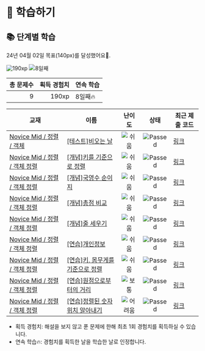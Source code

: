 # 📖 학습하기

## 📚 단계별 학습
24년 04월 02일 목표(140px)를 달성했어요🥳.

![190xp](https://img.shields.io/badge/EXP-190xp-%235cb85c.svg?for-the-badge)
![8일째](https://img.shields.io/badge/연속학습-8일째-%23E34F26.svg?for-the-badge)

|총 문제수|획득 경험치|연속 학습|
|---:|---:|---|
9|190xp|8일째🔥|

|교재|이름|난이도|상태|최근 제출 코드|
|---|---|:---:|:---:|---|
|[Novice Mid / 정렬 / 객체](https://www.codetree.ai/missions?missionId=5)|[[테스트]비오는 날](https://www.codetree.ai/missions/5/problems/rainy-day)|![쉬움][easy]|![Passed][passed]|[링크](https://github.com/yeonwlee/codetree-TILs/blob/main/240402/%EB%B9%84%EC%98%A4%EB%8A%94%20%EB%82%A0/rainy-day.py)|
|[Novice Mid / 정렬 / 객체 정렬](https://www.codetree.ai/missions?missionId=5)|[[개념]키를 기준으로 정렬](https://www.codetree.ai/missions/5/problems/sort-by-height)|![쉬움][easy]|![Passed][passed]|[링크](https://github.com/yeonwlee/codetree-TILs/blob/main/240402/%ED%82%A4%EB%A5%BC%20%EA%B8%B0%EC%A4%80%EC%9C%BC%EB%A1%9C%20%EC%A0%95%EB%A0%AC/sort-by-height.py)|
|[Novice Mid / 정렬 / 객체 정렬](https://www.codetree.ai/missions?missionId=5)|[[개념]국영수 순이지](https://www.codetree.ai/missions/5/problems/korean-english-math-order)|![쉬움][easy]|![Passed][passed]|[링크](https://github.com/yeonwlee/codetree-TILs/blob/main/240402/%EA%B5%AD%EC%98%81%EC%88%98%20%EC%88%9C%EC%9D%B4%EC%A7%80/korean-english-math-order.py)|
|[Novice Mid / 정렬 / 객체 정렬](https://www.codetree.ai/missions?missionId=5)|[[개념]총점 비교](https://www.codetree.ai/missions/5/problems/compare-total-points)|![쉬움][easy]|![Passed][passed]|[링크](https://github.com/yeonwlee/codetree-TILs/blob/main/240402/%EC%B4%9D%EC%A0%90%20%EB%B9%84%EA%B5%90/compare-total-points.py)|
|[Novice Mid / 정렬 / 객체 정렬](https://www.codetree.ai/missions?missionId=5)|[[개념]줄 세우기](https://www.codetree.ai/missions/5/problems/line-up-students)|![쉬움][easy]|![Passed][passed]|[링크](https://github.com/yeonwlee/codetree-TILs/blob/main/240402/%EC%A4%84%20%EC%84%B8%EC%9A%B0%EA%B8%B0/line-up-students.py)|
|[Novice Mid / 정렬 / 객체 정렬](https://www.codetree.ai/missions?missionId=5)|[[연습]개인정보](https://www.codetree.ai/missions/5/problems/personal-info)|![쉬움][easy]|![Passed][passed]|[링크](https://github.com/yeonwlee/codetree-TILs/blob/main/240402/%EA%B0%9C%EC%9D%B8%EC%A0%95%EB%B3%B4/personal-info.py)|
|[Novice Mid / 정렬 / 객체 정렬](https://www.codetree.ai/missions?missionId=5)|[[연습]키, 몸무게를 기준으로 정렬](https://www.codetree.ai/missions/5/problems/sort-by-height-and-weight)|![쉬움][easy]|![Passed][passed]|[링크](https://github.com/yeonwlee/codetree-TILs/blob/main/240402/%ED%82%A4%2C%20%EB%AA%B8%EB%AC%B4%EA%B2%8C%EB%A5%BC%20%EA%B8%B0%EC%A4%80%EC%9C%BC%EB%A1%9C%20%EC%A0%95%EB%A0%AC/sort-by-height-and-weight.py)|
|[Novice Mid / 정렬 / 객체 정렬](https://www.codetree.ai/missions?missionId=5)|[[연습]원점으로부터의 거리](https://www.codetree.ai/missions/5/problems/distance-from-origin)|![보통][medium]|![Passed][passed]|[링크](https://github.com/yeonwlee/codetree-TILs/blob/main/240402/%EC%9B%90%EC%A0%90%EC%9C%BC%EB%A1%9C%EB%B6%80%ED%84%B0%EC%9D%98%20%EA%B1%B0%EB%A6%AC/distance-from-origin.py)|
|[Novice Mid / 정렬 / 객체 정렬](https://www.codetree.ai/missions?missionId=5)|[[연습]정렬된 숫자 위치 알아내기](https://www.codetree.ai/missions/5/problems/indices-of-sorted-array)|![어려움][hard]|![Passed][passed]|[링크](https://github.com/yeonwlee/codetree-TILs/blob/main/240402/%EC%A0%95%EB%A0%AC%EB%90%9C%20%EC%88%AB%EC%9E%90%20%EC%9C%84%EC%B9%98%20%EC%95%8C%EC%95%84%EB%82%B4%EA%B8%B0/indices-of-sorted-array.py)|


* 획득 경험치: 해설을 보지 않고 푼 문제에 한해 최초 1회 경험치를 획득하실 수 있습니다.
* 연속 학습🔥: 경험치를 획득한 날을 학습한 날로 인정합니다.










[b5]: https://img.shields.io/badge/Bronze_5-%235D3E31.svg
[b4]: https://img.shields.io/badge/Bronze_4-%235D3E31.svg
[b3]: https://img.shields.io/badge/Bronze_3-%235D3E31.svg
[b2]: https://img.shields.io/badge/Bronze_2-%235D3E31.svg
[b1]: https://img.shields.io/badge/Bronze_1-%235D3E31.svg
[s5]: https://img.shields.io/badge/Silver_5-%23394960.svg
[s4]: https://img.shields.io/badge/Silver_4-%23394960.svg
[s3]: https://img.shields.io/badge/Silver_3-%23394960.svg
[s2]: https://img.shields.io/badge/Silver_2-%23394960.svg
[s1]: https://img.shields.io/badge/Silver_1-%23394960.svg
[g5]: https://img.shields.io/badge/Gold_5-%23FFC433.svg
[g4]: https://img.shields.io/badge/Gold_4-%23FFC433.svg
[g3]: https://img.shields.io/badge/Gold_3-%23FFC433.svg
[g2]: https://img.shields.io/badge/Gold_2-%23FFC433.svg
[g1]: https://img.shields.io/badge/Gold_1-%23FFC433.svg
[p5]: https://img.shields.io/badge/Platinum_5-%2376DDD8.svg
[p4]: https://img.shields.io/badge/Platinum_4-%2376DDD8.svg
[p3]: https://img.shields.io/badge/Platinum_3-%2376DDD8.svg
[p2]: https://img.shields.io/badge/Platinum_2-%2376DDD8.svg
[p1]: https://img.shields.io/badge/Platinum_1-%2376DDD8.svg
[passed]: https://img.shields.io/badge/Passed-%23009D27.svg
[failed]: https://img.shields.io/badge/Failed-%23D24D57.svg
[easy]: https://img.shields.io/badge/쉬움-%235cb85c.svg?for-the-badge
[medium]: https://img.shields.io/badge/보통-%23FFC433.svg?for-the-badge
[hard]: https://img.shields.io/badge/어려움-%23D24D57.svg?for-the-badge